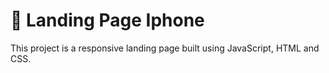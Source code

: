# 📱 Landing Page Iphone 

This project is a responsive landing page built using JavaScript, HTML and CSS.



